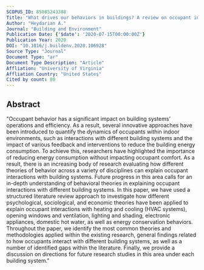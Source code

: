 ```yaml
---
SCOPUS_ID: 85085243388
Title: "What drives our behaviors in buildings? A review on occupant interactions with building systems from the lens of behavioral theories"
Author: "Heydarian A."
Journal: "Building and Environment"
Publication Date: {'$date': '2020-07-15T00:00:00Z'}
Publication Year: 2020
DOI: "10.1016/j.buildenv.2020.106928"
Source Type: "Journal"
Document Type: "ar"
Document Type Description: "Article"
Affliation: "University of Virginia"
Affliation Country: "United States"
Cited by count: 80
---
```


## Abstract
"Occupant behavior has a significant impact on building systems’ operations and efficiency. As a result, several innovative approaches have been introduced to quantify the dynamics of occupants within indoor environments, such as interactions with different building systems and the impact of various feedback and interventions to reduce the building energy consumption. To achieve this, researchers have highlighted the importance of reducing energy consumption without impacting occupant comfort. As a result, there is an increasing body of research evaluating how different theories of behavior across a variety of disciplines can explain occupant interactions with building systems. Future progress in this area calls for an in-depth understanding of behavioral theories in explaining occupant interactions with different building systems. In this paper, we have used a structured literature review approach to investigate how different psychological, sociological, and economic theories have been applied to explain occupant interactions with heating and cooling (HVAC systems), opening windows and ventilation, lighting and shading, electronic appliances, domestic hot water, as well as energy conservation behaviors. Throughout the paper, we identify the most common theories and methodologies applied within the existing research, general findings related to how occupants interact with different building systems, as well as a number of identified gaps within the literature. Finally, we provide a discussion on directions for future research studies in this area under each building system."
